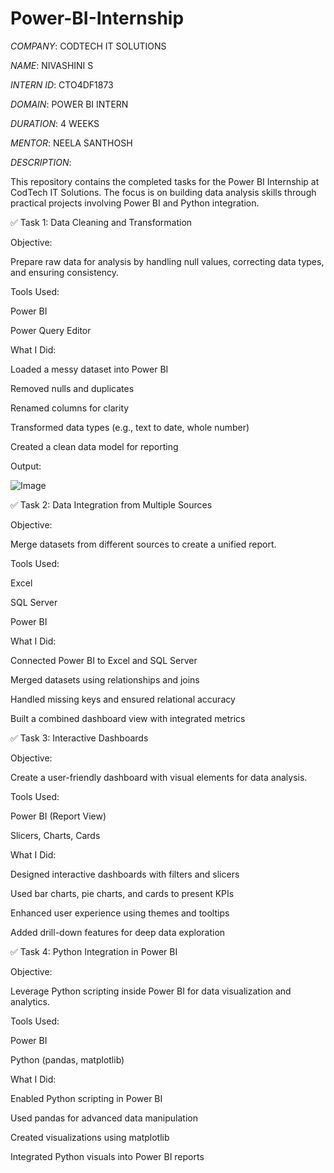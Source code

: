 # Power-BI-Internship

*COMPANY*: CODTECH IT SOLUTIONS

*NAME*: NIVASHINI S

*INTERN ID*: CTO4DF1873

*DOMAIN*: POWER BI INTERN

*DURATION*: 4 WEEKS

*MENTOR*: NEELA SANTHOSH

*DESCRIPTION*:

This repository contains the completed tasks for the Power BI Internship at CodTech IT Solutions. The focus is on building data analysis skills through practical projects involving Power BI and Python integration.


✅ Task 1: Data Cleaning and Transformation

Objective:

Prepare raw data for analysis by handling null values, correcting data types, and ensuring consistency.

Tools Used:

Power BI

Power Query Editor


What I Did:

Loaded a messy dataset into Power BI

Removed nulls and duplicates

Renamed columns for clarity

Transformed data types (e.g., text to date, whole number)

Created a clean data model for reporting

Output:

![Image](https://github.com/user-attachments/assets/417753d2-4fff-4039-ac0f-13a677c0a1a3)


✅ Task 2: Data Integration from Multiple Sources

Objective:

Merge datasets from different sources to create a unified report.

Tools Used:

Excel

SQL Server

Power BI


What I Did:

Connected Power BI to Excel and SQL Server

Merged datasets using relationships and joins

Handled missing keys and ensured relational accuracy

Built a combined dashboard view with integrated metrics


✅ Task 3: Interactive Dashboards

Objective:

Create a user-friendly dashboard with visual elements for data analysis.

Tools Used:

Power BI (Report View)

Slicers, Charts, Cards


What I Did:

Designed interactive dashboards with filters and slicers

Used bar charts, pie charts, and cards to present KPIs

Enhanced user experience using themes and tooltips

Added drill-down features for deep data exploration


✅ Task 4: Python Integration in Power BI

Objective:

Leverage Python scripting inside Power BI for data visualization and analytics.

Tools Used:

Power BI

Python (pandas, matplotlib)


What I Did:

Enabled Python scripting in Power BI

Used pandas for advanced data manipulation

Created visualizations using matplotlib

Integrated Python visuals into Power BI reports
